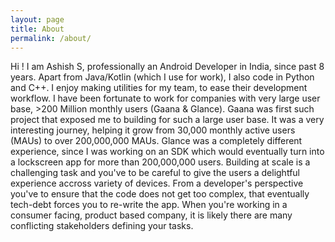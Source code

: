 ```yaml
---
layout: page
title: About
permalink: /about/
---
```


Hi ! I am Ashish S, professionally an Android Developer in India, since past 8 years.
Apart from Java/Kotlin (which I use for work), I also code in Python and C++.
I enjoy making utilities for my team, to ease their development workflow.
I have been fortunate to work for companies with very large user base, >200 Million monthly users (Gaana & Glance).
Gaana was first such project that exposed me to building for such a large user base.
It was a very interesting journey, helping it grow from 30,000 monthly active users (MAUs) to over 200,000,000 MAUs.
Glance was a completely different experience, since I was working on an SDK which would eventually turn into a lockscreen app for more than 200,000,000 users.
Building at scale is a challenging task and you've to be careful to give the users a delightful experience accross variety of devices.
From a developer's perspective you've to ensure that the code does not get too complex, that eventually tech-debt forces you to re-write the app.
When you're working in a consumer facing, product based company, it is likely there are many conflicting stakeholders defining your tasks.

